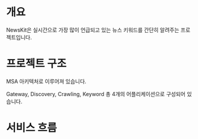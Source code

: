 # 개요
NewsKit은 실시간으로 가장 많이 언급되고 있는 뉴스 키워드를 간단히 알려주는 프로젝트입니다.

# 프로젝트 구조
MSA 아키텍처로 이루어져 있습니다.

Gateway, Discovery, Crawling, Keyword 총 4개의 어플리케이션으로 구성되어 있습니다.

# 서비스 흐름
